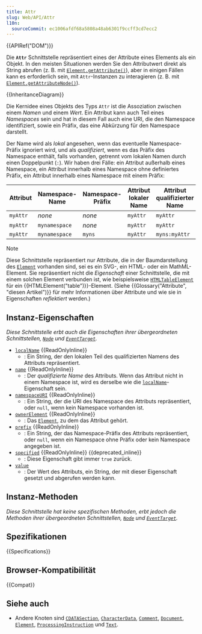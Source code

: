 ```yaml
---
title: Attr
slug: Web/API/Attr
l10n:
  sourceCommit: ec1006afdf68a5808a48ab6301f9ccff3cd7ecc2
---
```


{{APIRef("DOM")}}

Die **`Attr`** Schnittstelle repräsentiert eines der Attribute eines Elements als ein Objekt. In den meisten Situationen werden Sie den Attributwert direkt als String abrufen (z. B. mit [`Element.getAttribute()`](/de/docs/Web/API/Element/getAttribute)), aber in einigen Fällen kann es erforderlich sein, mit `Attr`-Instanzen zu interagieren (z. B. mit [`Element.getAttributeNode()`](/de/docs/Web/API/Element/getAttributeNode)).

{{InheritanceDiagram}}

Die Kernidee eines Objekts des Typs `Attr` ist die Assoziation zwischen einem _Namen_ und einem _Wert_. Ein Attribut kann auch Teil eines _Namespaces_ sein und hat in diesem Fall auch eine URI, die den Namespace identifiziert, sowie ein Präfix, das eine Abkürzung für den Namespace darstellt.

Der Name wird als _lokal_ angesehen, wenn das eventuelle Namespace-Präfix ignoriert wird, und als _qualifiziert_, wenn es das Präfix des Namespace enthält, falls vorhanden, getrennt vom lokalen Namen durch einen Doppelpunkt (`:`). Wir haben drei Fälle: ein Attribut außerhalb eines Namespace, ein Attribut innerhalb eines Namespace ohne definiertes Präfix, ein Attribut innerhalb eines Namespace mit einem Präfix:

| Attribut | Namespace-Name | Namespace-Präfix | Attribut lokaler Name | Attribut qualifizierter Name |
| -------- | -------------- | ---------------- | --------------------- | ---------------------------- |
| `myAttr` | _none_         | _none_           | `myAttr`              | `myAttr`                     |
| `myAttr` | `mynamespace`  | _none_           | `myAttr`              | `myAttr`                     |
| `myAttr` | `mynamespace`  | `myns`           | `myAttr`              | `myns:myAttr`                |

> [!NOTE]
> Diese Schnittstelle repräsentiert nur Attribute, die in der Baumdarstellung des [`Element`](/de/docs/Web/API/Element) vorhanden sind, sei es ein SVG-, ein HTML- oder ein MathML-Element. Sie repräsentiert nicht die _Eigenschaft_ einer Schnittstelle, die mit einem solchen Element verbunden ist, wie beispielsweise [`HTMLTableElement`](/de/docs/Web/API/HTMLTableElement) für ein {{HTMLElement("table")}}-Element. (Siehe {{Glossary("Attribute", "diesen Artikel")}} für mehr Informationen über Attribute und wie sie in Eigenschaften _reflektiert_ werden.)

## Instanz-Eigenschaften

_Diese Schnittstelle erbt auch die Eigenschaften ihrer übergeordneten Schnittstellen, [`Node`](/de/docs/Web/API/Node) und [`EventTarget`](/de/docs/Web/API/EventTarget)._

- [`localName`](/de/docs/Web/API/Attr/localName) {{ReadOnlyInline}}
  - : Ein String, der den lokalen Teil des qualifizierten Namens des Attributs repräsentiert.
- [`name`](/de/docs/Web/API/Attr/name) {{ReadOnlyInline}}
  - : Der _qualifizierte Name_ des Attributs. Wenn das Attribut nicht in einem Namespace ist, wird es derselbe wie die [`localName`](/de/docs/Web/API/Attr/localName)-Eigenschaft sein.
- [`namespaceURI`](/de/docs/Web/API/Attr/namespaceURI) {{ReadOnlyInline}}
  - : Ein String, der die URI des Namespace des Attributs repräsentiert, oder `null`, wenn kein Namespace vorhanden ist.
- [`ownerElement`](/de/docs/Web/API/Attr/ownerElement) {{ReadOnlyInline}}
  - : Das [`Element`](/de/docs/Web/API/Element), zu dem das Attribut gehört.
- [`prefix`](/de/docs/Web/API/Attr/prefix) {{ReadOnlyInline}}
  - : Ein String, der das Namespace-Präfix des Attributs repräsentiert, oder `null`, wenn ein Namespace ohne Präfix oder kein Namespace angegeben ist.
- [`specified`](/de/docs/Web/API/Attr/specified) {{ReadOnlyInline}} {{deprecated_inline}}
  - : Diese Eigenschaft gibt immer `true` zurück.
- [`value`](/de/docs/Web/API/Attr/value)
  - : Der Wert des Attributs, ein String, der mit dieser Eigenschaft gesetzt und abgerufen werden kann.

## Instanz-Methoden

_Diese Schnittstelle hat keine spezifischen Methoden, erbt jedoch die Methoden ihrer übergeordneten Schnittstellen, [`Node`](/de/docs/Web/API/Node) und [`EventTarget`](/de/docs/Web/API/EventTarget)._

## Spezifikationen

{{Specifications}}

## Browser-Kompatibilität

{{Compat}}

## Siehe auch

- Andere Knoten sind [`CDATASection`](/de/docs/Web/API/CDATASection), [`CharacterData`](/de/docs/Web/API/CharacterData), [`Comment`](/de/docs/Web/API/Comment), [`Document`](/de/docs/Web/API/Document), [`Element`](/de/docs/Web/API/Element), [`ProcessingInstruction`](/de/docs/Web/API/ProcessingInstruction) und [`Text`](/de/docs/Web/API/Text).
